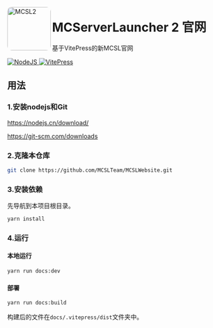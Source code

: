 <p align="left">
  <img align="left" height="100" src="https://img.fastmirror.net/s/2023/10/29/653deb00353b8.png" alt="MCSL2" style="float: left; border-radius: 10px;"/>
</p>

# MCServerLauncher 2 官网

基于VitePress的新MCSL官网  

<div>
    <a href="https://nodejs.org">
    <img src="https://img.shields.io/badge/NodeJS-18.13.0-green.svg?style=for-the-badge" alt="NodeJS">
    </a>
    <a href="https://vitepress.dev/">
    <img src="https://img.shields.io/badge/VitePress-latest-blue.svg?style=for-the-badge" alt="VitePress">
    </a>
</div>

## 用法

### 1.安装nodejs和Git

<https://nodejs.cn/download/>

<https://git-scm.com/downloads>

### 2.克隆本仓库

```bash
git clone https://github.com/MCSLTeam/MCSLWebsite.git
```

### 3.安装依赖

先导航到本项目根目录。

```bash
yarn install
```

### 4.运行

#### 本地运行

```bash
yarn run docs:dev
```

#### 部署

```bash
yarn run docs:build
```

构建后的文件在`docs/.vitepress/dist`文件夹中。
